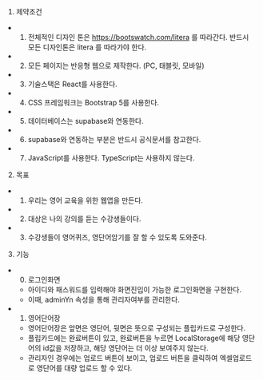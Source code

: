 1. 제약조건

- 1.  전체적인 디자인 톤은 https://bootswatch.com/litera 를 따라간다. 반드시 모든 디자인톤은 litera 를 따라가야 한다.
- 2.  모든 페이지는 반응형 웹으로 제작한다. (PC, 태블릿, 모바일)
- 3.  기술스택은 React를 사용한다.
- 4.  CSS 프레임워크는 Bootstrap 5를 사용한다.
- 5.  데이터베이스는 supabase와 연동한다.
- 6.  supabase와 연동하는 부분은 반드시 공식문서를 참고한다.
- 7.  JavaScript를 사용한다. TypeScript는 사용하지 않는다.

2. 목표

- 1. 우리는 영어 교육을 위한 웹앱을 만든다.
- 2. 대상은 나의 강의를 듣는 수강생들이다.
- 3. 수강생들이 영어퀴즈, 영단어암기를 잘 할 수 있도록 도와준다.

3. 기능

- 0. 로그인화면

  - 아이디와 패스워드를 입력해야 화면진입이 가능한 로그인화면을 구현한다.
  - 이때, adminYn 속성을 통해 관리자여부를 관리한다.

- 1. 영어단어장
  - 영어단어장은 앞면은 영단어, 뒷면은 뜻으로 구성되는 플립카드로 구성한다.
  - 플립카드에는 완료버튼이 있고, 완료버튼을 누르면 LocalStorage에 해당 영단어의 id값을 저장하고, 해당 영단어는 더 이상 보여주지 않는다.
  - 관리자인 경우에는 업로드 버튼이 보이고, 업로드 버튼을 클릭하여 엑셀업로드로 영단어를 대량 업로드 할 수 있다.
